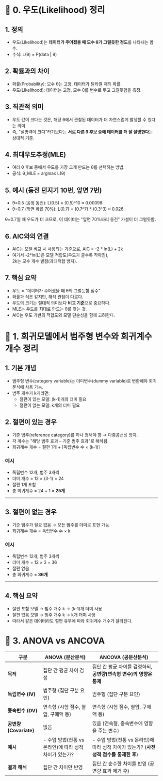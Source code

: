 # 📌 0. 우도(Likelihood) 정리

## 1. 정의
- 우도(Likelihood)는 **데이터가 주어졌을 때 모수 θ가 그럴듯한 정도**를 나타내는 함수.
- 수식: L(θ) = P(data | θ)

## 2. 확률과의 차이
- 확률(Probability): 모수 θ는 고정, 데이터가 달라질 때의 확률.
- 우도(Likelihood): 데이터는 고정, 모수 θ를 변수로 두고 그럴듯함을 측정.

## 3. 직관적 의미
- 우도 값이 크다는 것은, 해당 θ에서 관찰된 데이터가 더 자연스럽게 발생할 수 있다는 의미.
- 즉, "설명력이 크다"라기보다는 **서로 다른 θ 후보 중에 데이터를 더 잘 설명한다**는 상대적 기준.

## 4. 최대우도추정(MLE)
- 여러 θ 후보 중에서 우도를 가장 크게 만드는 θ를 선택하는 방법.
- 공식: θ_MLE = argmax L(θ)

## 5. 예시 (동전 던지기 10번, 앞면 7번)
- θ=0.5 (공정 동전): L(0.5) = (0.5)^10 ≈ 0.00098
- θ=0.7 (앞면 확률 70%): L(0.7) = (0.7^7) * (0.3^3) ≈ 0.026

θ=0.7일 때 우도가 더 크므로, 이 데이터는 "앞면 70%짜리 동전" 가설이 더 그럴듯함.

## 6. AIC와의 연결
- AIC는 모델 비교 시 사용되는 기준으로,
  AIC = -2 * ln(L) + 2k
- 여기서 -2*ln(L)은 모델 적합도(우도가 클수록 작아짐),  
  2k는 모수 개수 벌점(과대적합 방지).

## 7. 핵심 요약
- 우도 = "데이터가 주어졌을 때 θ의 그럴듯함 점수"
- 확률과 식은 같지만, 해석 관점이 다르다.
- 우도의 크기는 절대적 의미보다 **비교 기준**으로 중요하다.
- MLE는 우도를 최대로 만드는 θ를 찾는 것.
- AIC는 우도 기반의 적합도와 모델 단순성을 함께 고려한다.

# 📌 1. 회귀모델에서 범주형 변수와 회귀계수 개수 정리

## 1. 기본 개념
- 범주형 변수(category variable)는 더미변수(dummy variable)로 변환해야 회귀분석에 사용 가능.
- 범주 개수가 k개라면:
  - 절편이 있는 모델: (k-1)개의 더미 필요
  - 절편이 없는 모델: k개의 더미 필요

## 2. 절편이 있는 경우
- 기준 범주(reference category)를 하나 정해야 함 → 다중공선성 방지.
- 각 계수는 "해당 범주 효과 – 기준 범주 효과"로 해석됨.
- 회귀계수 개수 = 절편 1개 + [독립변수 수 × (k-1)]

### 예시
- 독립변수 12개, 범주 3개씩
- 더미 개수 = 12 × (3-1) = 24
- 절편 1개 포함
- 총 회귀계수 = 24 + 1 = **25개**

---

## 3. 절편이 없는 경우
- 기준 범주가 필요 없음 → 모든 범주를 더미로 표현 가능.
- 회귀계수 개수 = 독립변수 수 × k

### 예시
- 독립변수 12개, 범주 3개씩
- 더미 개수 = 12 × 3 = 36
- 절편 없음
- 총 회귀계수 = **36개**

---

## 4. 핵심 요약
- 절편 포함 모델 → 범주 개수 k → (k-1)개 더미 사용
- 절편 없음 모델 → 범주 개수 k → k개 더미 사용
- 따라서 같은 데이터라도 절편 유무에 따라 회귀계수 개수가 달라진다.

# 📌 3. ANOVA vs ANCOVA

| 구분                  | ANOVA (분산분석)                       | ANCOVA (공분산분석)                                           |
| ------------------- | ---------------------------------- | -------------------------------------------------------- |
| **목적**              | 집단 간 평균 차이 검정                      | 집단 간 평균 차이를 검정하되, **공변량(연속형 변수)의 영향은 통제**                |
| **독립변수 (IV)**       | 범주형 (집단 구분 요인)                     | 범주형 (집단 구분 요인)                                           |
| **종속변수 (DV)**       | 연속형 (시험 점수, 혈압, 구매액 등)             | 연속형 (시험 점수, 혈압, 구매액 등)                                   |
| **공변량 (Covariate)** | 없음                                 | 있음 (연속형, 종속변수에 영향을 주는 변수)                                |
| **예시**              | - 수업 방법(전통 vs 온라인)에 따라 성적 차이가 있는가? | - 수업 방법(전통 vs 온라인)에 따라 성적 차이가 있는가? (**사전 성적 점수를 통제한 후**) |
| **결과 해석**           | 집단 간 차이만 반영                        | 집단 간 순수한 차이를 반영 (공변량 효과 제거 후)                            |
